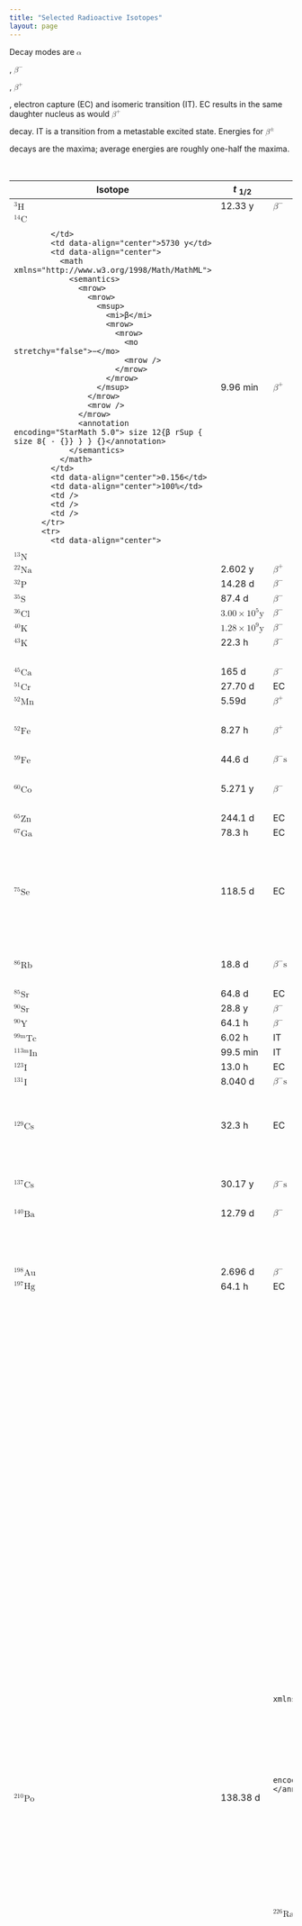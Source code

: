 ```yaml
---
title: "Selected Radioactive Isotopes"
layout: page
---
```



Decay modes are <math xmlns="http://www.w3.org/1998/Math/MathML"><semantics><mrow><mrow><mi>α</mi></mrow><mrow /></mrow><annotation encoding="StarMath 5.0"> size 12{α} {}</annotation></semantics></math>

, <math xmlns="http://www.w3.org/1998/Math/MathML"><semantics><mrow><mrow><msup><mi>β</mi><mrow><mrow><mo stretchy="false">−</mo><mrow /></mrow></mrow></msup></mrow><mrow /></mrow><annotation encoding="StarMath 5.0"> size 12{β rSup { size 8{ - {}} } } {}</annotation></semantics></math>

, <math xmlns="http://www.w3.org/1998/Math/MathML"><semantics><mrow><mrow><msup><mi>β</mi><mrow><mrow><mo stretchy="false">+</mo><mrow /></mrow></mrow></msup></mrow><mrow /></mrow><annotation encoding="StarMath 5.0"> size 12{β rSup { size 8{+{}} } } {}</annotation></semantics></math>

, electron capture (EC) and isomeric transition (IT). EC results in the same daughter nucleus as would <math xmlns="http://www.w3.org/1998/Math/MathML"><semantics><mrow><mrow><msup><mi>β</mi><mrow><mrow><mo stretchy="false">+</mo><mrow /></mrow></mrow></msup></mrow><mrow /></mrow><annotation encoding="StarMath 5.0"> size 12{β rSup { size 8{+{}} } } {}</annotation></semantics></math>

 decay. IT is a transition from a metastable excited state. Energies for <math xmlns="http://www.w3.org/1998/Math/MathML"><semantics><mrow><mrow><msup><mi>β</mi><mrow><mrow><mo stretchy="false">±</mo><mrow /></mrow></mrow></msup></mrow><mrow /></mrow><annotation encoding="StarMath 5.0"> size 12{β rSup { size 8{ +- {}} } } {}</annotation></semantics></math>

 decays are the maxima; average energies are roughly one-half the maxima.

<table id="import-auto-id1923293" summary="Table_B_01"><caption><span data-type="title">Selected Radioactive Isotopes</span></caption><thead>
          <tr>
            <th data-align="center">Isotope</th>
            <th data-align="center">
            <em>t</em> <sub>1/2</sub>
            </th>
            <th data-align="center">DecayMode(s)</th>
            <th data-align="center">Energy(MeV)</th>
            <th data-align="center">Percent</th>
            <th />
            <th data-align="center"><math xmlns="http://www.w3.org/1998/Math/MathML"><semantics><mrow><mrow><mi>γ</mi></mrow><mrow /></mrow><annotation encoding="StarMath 5.0"> size 12{γ} {}</annotation></semantics></math>-Ray Energy(MeV)</th>
            <th data-align="center">Percent</th>
          </tr>
</thead><tbody>
          <tr>
            <td data-align="center">
<math xmlns="http://www.w3.org/1998/Math/MathML">
<semantics>
<mrow>
<mstyle fontsize="12pt">
<mrow>
<msup>
<mtext />
<mstyle fontsize="8pt">
<mrow>
<mrow>
<mn>3</mn>
<mrow />
</mrow>
</mrow>
</mstyle>
</msup>
</mrow>
<mtext>H</mtext>
</mstyle>
<mrow />
</mrow>
<annotation encoding="StarMath 5.0"> size 12{rSup { size 8{ 3 {}} }H} {}</annotation>
</semantics>
</math>
            </td>
            <td data-align="center">12.33 y</td>
            <td data-align="center"><math xmlns="http://www.w3.org/1998/Math/MathML"><semantics><mrow><mrow><msup><mi>β</mi><mrow><mrow><mo stretchy="false">−</mo><mrow /></mrow></mrow></msup></mrow><mrow /></mrow><annotation encoding="StarMath 5.0"> size 12{β rSup { size 8{ - {}} } } {}</annotation></semantics></math> ­</td>
            <td data-align="center">0.0186</td>
            <td data-align="center">100%</td>
            <td />
            <td />
            <td />
          </tr>
          <tr>
            <td data-align="center">
<math xmlns="http://www.w3.org/1998/Math/MathML">
<semantics>
<mrow>
<mstyle fontsize="12pt">
<mrow>
<msup>
<mtext />
<mstyle fontsize="8pt">
<mrow>
<mrow>
<mn>14</mn>
<mrow />
</mrow>
</mrow>
</mstyle>
</msup>
</mrow>
<mtext>C</mtext>
</mstyle>
<mrow />
</mrow>
<annotation encoding="StarMath 5.0"> size 12{rSup { size 8{ 6 {}} }Li} {}</annotation>
</semantics>
</math>

            </td>
            <td data-align="center">5730 y</td>
            <td data-align="center">
              <math xmlns="http://www.w3.org/1998/Math/MathML">
                <semantics>
                  <mrow>
                    <mrow>
                      <msup>
                        <mi>β</mi>
                        <mrow>
                          <mrow>
                            <mo stretchy="false">−</mo>
                            <mrow />
                          </mrow>
                        </mrow>
                      </msup>
                    </mrow>
                    <mrow />
                  </mrow>
                  <annotation encoding="StarMath 5.0"> size 12{β rSup { size 8{ - {}} } } {}</annotation>
                </semantics>
              </math>
            </td>
            <td data-align="center">0.156</td>
            <td data-align="center">100%</td>
            <td />
            <td />
            <td />
          </tr>
          <tr>
            <td data-align="center">
<math xmlns="http://www.w3.org/1998/Math/MathML">
<semantics>
<mrow>
<mstyle fontsize="12pt">
<mrow>
<msup>
<mtext />
<mstyle fontsize="8pt">
<mrow>
<mrow>
<mn>13</mn>
<mrow />
</mrow>
</mrow>
</mstyle>
</msup>
</mrow>
<mtext>N</mtext>
</mstyle>
<mrow />
</mrow>
<annotation encoding="StarMath 5.0"> size 12{rSup { size 8{ 13 {}} }N} {}</annotation>
</semantics>
</math>
            </td>
            <td data-align="center">9.96 min</td>
            <td data-align="center">
              <math xmlns="http://www.w3.org/1998/Math/MathML">
                <semantics>
                  <mrow>
                    <mrow>
                      <msup>
                        <mi>β</mi>
                        <mrow>
                          <mrow>
                            <mo stretchy="false">+</mo>
                            <mrow />
                          </mrow>
                        </mrow>
                      </msup>
                    </mrow>
                    <mrow />
                  </mrow>
                  <annotation encoding="StarMath 5.0"> size 12{β rSup { size 8{+{}} } } {}</annotation>
                </semantics>
              </math>
            </td>
            <td data-align="center">1.20</td>
            <td data-align="center">100%</td>
            <td />
            <td />
            <td />
          </tr>
          <tr>
            <td data-align="center">
<math xmlns="http://www.w3.org/1998/Math/MathML">
<semantics>
<mrow>
<mstyle fontsize="12pt">
<mrow>
<msup>
<mtext />
<mstyle fontsize="8pt">
<mrow>
<mrow>
<mn>22</mn>
<mrow />
</mrow>
</mrow>
</mstyle>
</msup>
</mrow>
<mtext>Na</mtext>
</mstyle>
<mrow />
</mrow>
<annotation encoding="StarMath 5.0"> size 12{rSup { size 8{ 6 {}} }Li} {}</annotation>
</semantics>
</math>
            </td>
            <td data-align="center">2.602 y</td>
            <td data-align="center">
              <math xmlns="http://www.w3.org/1998/Math/MathML">
                <semantics>
                  <mrow>
                    <mrow>
                      <msup>
                        <mi>β</mi>
                        <mrow>
                          <mrow>
                            <mo stretchy="false">+</mo>
                            <mrow />
                          </mrow>
                        </mrow>
                      </msup>
                    </mrow>
                    <mrow />
                  </mrow>
                  <annotation encoding="StarMath 5.0"> size 12{β rSup { size 8{+{}} } } {}</annotation>
                </semantics>
              </math>
            </td>
            <td data-align="center">0.55</td>
            <td data-align="center">90%</td>
            <td data-align="center">
              <math xmlns="http://www.w3.org/1998/Math/MathML">
                <semantics>
                  <mrow>
                    <mrow>
                      <mi fontstyle="italic">γ</mi>
                    </mrow>
                    <mrow />
                  </mrow>
                  <annotation encoding="StarMath 5.0"> size 12{γ} {}</annotation>
                </semantics>
              </math>
            </td>
            <td data-align="center">1.27</td>
            <td data-align="center">100%</td>
          </tr>
          <tr>
            <td data-align="center">
<math xmlns="http://www.w3.org/1998/Math/MathML">
<semantics>
<mrow>
<mstyle fontsize="12pt">
<mrow>
<msup>
<mtext />
<mstyle fontsize="8pt">
<mrow>
<mrow>
<mn>32</mn>
<mrow />
</mrow>
</mrow>
</mstyle>
</msup>
</mrow>
<mtext>P</mtext>
</mstyle>
<mrow />
</mrow>
<annotation encoding="StarMath 5.0"> size 12{rSup { size 8{ 32 {}} }P} {}</annotation>
</semantics>
</math>
            </td>
            <td data-align="center">14.28 d</td>
            <td data-align="center">
              <math xmlns="http://www.w3.org/1998/Math/MathML">
                <semantics>
                  <mrow>
                    <mrow>
                      <msup>
                        <mi>β</mi>
                        <mrow>
                          <mrow>
                            <mo stretchy="false">−</mo>
                            <mrow />
                          </mrow>
                        </mrow>
                      </msup>
                    </mrow>
                    <mrow />
                  </mrow>
                  <annotation encoding="StarMath 5.0"> size 12{β rSup { size 8{ - {}} } } {}</annotation>
                </semantics>
              </math>
            </td>
            <td data-align="center">1.71</td>
            <td data-align="center">100%</td>
            <td />
            <td />
            <td />
          </tr>
          <tr>
            <td data-align="center">
<math xmlns="http://www.w3.org/1998/Math/MathML">
<semantics>
<mrow>
<mstyle fontsize="12pt">
<mrow>
<msup>
<mtext />
<mstyle fontsize="8pt">
<mrow>
<mrow>
<mn>35</mn>
<mrow />
</mrow>
</mrow>
</mstyle>
</msup>
</mrow>
<mtext>S</mtext>
</mstyle>
<mrow />
</mrow>
<annotation encoding="StarMath 5.0"> size 12{rSup { size 8{ 35 {}} }S} {}</annotation>
</semantics>
</math>
            </td>
            <td data-align="center">87.4 d</td>
            <td data-align="center"><math xmlns="http://www.w3.org/1998/Math/MathML"><semantics><mrow><mrow><msup><mi>β</mi><mrow><mrow><mo stretchy="false">−</mo><mrow /></mrow></mrow></msup></mrow><mrow /></mrow><annotation encoding="StarMath 5.0"> size 12{β rSup { size 8{ - {}} } } {}</annotation></semantics></math> ­</td>
            <td data-align="center">0.167</td>
            <td data-align="center">100%</td>
            <td />
            <td />
            <td />
          </tr>
          <tr>
            <td data-align="center">
<math xmlns="http://www.w3.org/1998/Math/MathML">
<semantics>
<mrow>
<mstyle fontsize="12pt">
<mrow>
<msup>
<mtext />
<mstyle fontsize="8pt">
<mrow>
<mrow>
<mn>36</mn>
<mrow />
</mrow>
</mrow>
</mstyle>
</msup>
</mrow>
<mtext>Cl</mtext>
</mstyle>
<mrow />
</mrow>
<annotation encoding="StarMath 5.0"> size 12{rSup { size 8{ 36 {}} }Cl} {}</annotation>
</semantics>
</math>
            </td>
            <td data-align="center">
              <math xmlns="http://www.w3.org/1998/Math/MathML">
                <semantics>
                  <mrow>
                    <mrow>
                      <mrow>
                        <mn>3</mn>
                        <mtext>.</mtext>
                        <mrow>
                          <mtext>00</mtext>
                          <mo stretchy="false">×</mo>
                          <msup>
                            <mtext>10</mtext>
                            <mrow>
                              <mn>5</mn>
                            </mrow>
                          </msup>
                        </mrow>
                        <mtext>y</mtext>
                      </mrow>
                    </mrow>
                    <mrow />
                  </mrow>
                  <annotation encoding="StarMath 5.0"> size 12{3 "." "00" times "10" rSup { size 8{5} } y} {}</annotation>
                </semantics>
              </math>
            </td>
            <td data-align="center">
              <math xmlns="http://www.w3.org/1998/Math/MathML">
                <semantics>
                  <mrow>
                    <mrow>
                      <msup>
                        <mi>β</mi>
                        <mrow>
                          <mrow>
                            <mo stretchy="false">−</mo>
                            <mrow />
                          </mrow>
                        </mrow>
                      </msup>
                    </mrow>
                    <mrow />
                  </mrow>
                  <annotation encoding="StarMath 5.0"> size 12{β rSup { size 8{ - {}} } } {}</annotation>
                </semantics>
              </math>
            </td>
            <td data-align="center">0.710</td>
            <td data-align="center">100%</td>
            <td />
            <td />
            <td />
          </tr>
          <tr>
            <td data-align="center">
<math xmlns="http://www.w3.org/1998/Math/MathML">
<semantics>
<mrow>
<mstyle fontsize="12pt">
<mrow>
<msup>
<mtext />
<mstyle fontsize="8pt">
<mrow>
<mrow>
<mn>40</mn>
<mrow />
</mrow>
</mrow>
</mstyle>
</msup>
</mrow>
<mtext>K</mtext>
</mstyle>
<mrow />
</mrow>
<annotation encoding="StarMath 5.0"> size 12{rSup { size 8{ 40 {}} }K} {}</annotation>
</semantics>
</math>
            </td>
            <td data-align="center">
              <math xmlns="http://www.w3.org/1998/Math/MathML">
                <semantics>
                  <mrow>
                    <mrow>
                      <mrow>
                        <mn>1</mn>
                        <mtext>.</mtext>
                        <mrow>
                          <mtext>28</mtext>
                          <mo stretchy="false">×</mo>
                          <msup>
                            <mtext>10</mtext>
                            <mrow>
                              <mn>9</mn>
                            </mrow>
                          </msup>
                        </mrow>
                        <mtext>y</mtext>
                      </mrow>
                    </mrow>
                    <mrow />
                  </mrow>
                  <annotation encoding="StarMath 5.0"> size 12{1 "." "28" times "10" rSup { size 8{9} } y} {}</annotation>
                </semantics>
              </math>
            </td>
            <td data-align="center">
              <math xmlns="http://www.w3.org/1998/Math/MathML">
                <semantics>
                  <mrow>
                    <mrow>
                      <msup>
                        <mi>β</mi>
                        <mrow>
                          <mrow>
                            <mo stretchy="false">−</mo>
                            <mrow />
                          </mrow>
                        </mrow>
                      </msup>
                    </mrow>
                    <mrow />
                  </mrow>
                  <annotation encoding="StarMath 5.0"> size 12{β rSup { size 8{ - {}} } } {}</annotation>
                </semantics>
              </math>
            </td>
            <td data-align="center">1.31</td>
            <td data-align="center">89%</td>
            <td />
            <td />
            <td />
          </tr>
          <tr>
            <td data-align="center">
<math xmlns="http://www.w3.org/1998/Math/MathML">
<semantics>
<mrow>
<mstyle fontsize="12pt">
<mrow>
<msup>
<mtext />
<mstyle fontsize="8pt">
<mrow>
<mrow>
<mn>43</mn>
<mrow />
</mrow>
</mrow>
</mstyle>
</msup>
</mrow>
<mtext>K</mtext>
</mstyle>
<mrow />
</mrow>
<annotation encoding="StarMath 5.0"> size 12{rSup { size 8{ 43 {}} }K} {}</annotation>
</semantics>
</math>
            </td>
            <td data-align="center">22.3 h</td>
            <td data-align="center">
              <math xmlns="http://www.w3.org/1998/Math/MathML">
                <semantics>
                  <mrow>
                    <mrow>
                      <msup>
                        <mi>β</mi>
                        <mrow>
                          <mrow>
                            <mo stretchy="false">−</mo>
                            <mrow />
                          </mrow>
                        </mrow>
                      </msup>
                    </mrow>
                    <mrow />
                  </mrow>
                  <annotation encoding="StarMath 5.0"> size 12{β rSup { size 8{ - {}} } } {}</annotation>
                </semantics>
              </math>
            </td>
            <td data-align="center">0.827</td>
            <td data-align="center">87%</td>
            <td data-align="center">
              <math xmlns="http://www.w3.org/1998/Math/MathML">
                <semantics>
                  <mrow>
                    <mrow>
                      <mi fontstyle="italic">γ</mi>
                    </mrow>
                    <mspace width="0.10em" />
                    <mrow />
                          <mtext>s</mtext>
                  </mrow>
                  <annotation encoding="StarMath 5.0"> size 12{γs} {}</annotation>
                </semantics>
              </math>
            </td>
            <td data-align="center">0.373</td>
            <td data-align="center">87%</td>
          </tr>
          <tr>
            <td />
            <td />
            <td />
            <td />
            <td />
            <td />
            <td data-align="center">0.618</td>
            <td data-align="center">87%</td>
          </tr>
          <tr>
            <td data-align="center">
<math xmlns="http://www.w3.org/1998/Math/MathML">
<semantics>
<mrow>
<mstyle fontsize="12pt">
<mrow>
<msup>
<mtext />
<mstyle fontsize="8pt">
<mrow>
<mrow>
<mn>45</mn>
<mrow />
</mrow>
</mrow>
</mstyle>
</msup>
</mrow>
<mtext>Ca</mtext>
</mstyle>
<mrow />
</mrow>
<annotation encoding="StarMath 5.0"> size 12{rSup { size 8{ 6 {}} }Li} {}</annotation>
</semantics>
</math>
            </td>
            <td data-align="center">165 d</td>
            <td data-align="center"><math xmlns="http://www.w3.org/1998/Math/MathML"><semantics><mrow><mrow><msup><mi>β</mi><mrow><mrow><mo stretchy="false">−</mo><mrow /></mrow></mrow></msup></mrow><mrow /></mrow><annotation encoding="StarMath 5.0"> size 12{β rSup { size 8{ - {}} } } {}</annotation></semantics></math> ­</td>
            <td data-align="center">0.257</td>
            <td data-align="center">100%</td>
            <td />
            <td />
            <td />
          </tr>
          <tr>
            <td data-align="center">
<math xmlns="http://www.w3.org/1998/Math/MathML">
<semantics>
<mrow>
<mstyle fontsize="12pt">
<mrow>
<msup>
<mtext />
<mstyle fontsize="8pt">
<mrow>
<mrow>
<mn>51</mn>
<mrow />
</mrow>
</mrow>
</mstyle>
</msup>
</mrow>
<mtext>Cr</mtext>
</mstyle>
<mrow />
</mrow>
<annotation encoding="StarMath 5.0"> size 12{rSup { size 8{ 51 {}} }Cr} {}</annotation>
</semantics>
</math>
            </td>
            <td data-align="center">27.70 d</td>
            <td data-align="center">EC</td>
            <td />
            <td />
            <td data-align="center">
              <math xmlns="http://www.w3.org/1998/Math/MathML">
                <semantics>
                  <mrow>
                    <mrow>
                      <mi>γ</mi>
                    </mrow>
                    <mrow />
                  </mrow>
                  <annotation encoding="StarMath 5.0"> size 12{γ} {}</annotation>
                </semantics>
              </math>
            </td>
            <td data-align="center">0.320</td>
            <td data-align="center">10%</td>
          </tr>
          <tr>
            <td data-align="center">
<math xmlns="http://www.w3.org/1998/Math/MathML">
<semantics>
<mrow>
<mstyle fontsize="12pt">
<mrow>
<msup>
<mtext />
<mstyle fontsize="8pt">
<mrow>
<mrow>
<mn>52</mn>
<mrow />
</mrow>
</mrow>
</mstyle>
</msup>
</mrow>
<mtext>Mn</mtext>
</mstyle>
<mrow />
</mrow>
<annotation encoding="StarMath 5.0"> size 12{rSup { size 8{ 52 {}} }Mn} {}</annotation>
</semantics>
</math>
            </td>
            <td data-align="center">5.59d</td>
            <td data-align="center">
              <math xmlns="http://www.w3.org/1998/Math/MathML">
                <semantics>
                  <mrow>
                    <mrow>
                      <msup>
                        <mi>β</mi>
                        <mrow>
                          <mrow>
                            <mo stretchy="false">+</mo>
                            <mrow />
                          </mrow>
                        </mrow>
                      </msup>
                    </mrow>
                    <mrow />
                  </mrow>
                  <annotation encoding="StarMath 5.0"> size 12{β rSup { size 8{+{}} } } {}</annotation>
                </semantics>
              </math>
            </td>
            <td data-align="center">3.69</td>
            <td data-align="center">28%</td>
            <td data-align="center">
              <math xmlns="http://www.w3.org/1998/Math/MathML">
                <semantics>
                  <mrow>
                    <mrow>
                      <mi fontstyle="italic">γ</mi>
                    </mrow>
                    <mspace width="0.10em" />
                    <mrow />
                          <mtext>s</mtext>
                  </mrow>
                  <annotation encoding="StarMath 5.0"> size 12{γs} {}</annotation>
                </semantics>
              </math>
            </td>
            <td data-align="center">1.33</td>
            <td data-align="center">28%</td>
          </tr>
          <tr>
            <td />
            <td />
            <td />
            <td />
            <td />
            <td />
            <td data-align="center">1.43</td>
            <td data-align="center">28%</td>
          </tr>
          <tr>
            <td data-align="center">
<math xmlns="http://www.w3.org/1998/Math/MathML">
<semantics>
<mrow>
<mstyle fontsize="12pt">
<mrow>
<msup>
<mtext />
<mstyle fontsize="8pt">
<mrow>
<mrow>
<mn>52</mn>
<mrow />
</mrow>
</mrow>
</mstyle>
</msup>
</mrow>
<mtext>Fe</mtext>
</mstyle>
<mrow />
</mrow>
<annotation encoding="StarMath 5.0"> size 12{rSup { size 8{ 52 {}} }Fe} {}</annotation>
</semantics>
</math>
            </td>
            <td data-align="center">8.27 h</td>
            <td data-align="center">
              <math xmlns="http://www.w3.org/1998/Math/MathML">
                <semantics>
                  <mrow>
                    <mrow>
                      <msup>
                        <mi>β</mi>
                        <mrow>
                          <mrow>
                            <mo stretchy="false">+</mo>
                            <mrow />
                          </mrow>
                        </mrow>
                      </msup>
                    </mrow>
                    <mrow />
                  </mrow>
                  <annotation encoding="StarMath 5.0"> size 12{β rSup { size 8{+{}} } } {}</annotation>
                </semantics>
              </math>
            </td>
            <td data-align="center">1.80</td>
            <td data-align="center">43%</td>
            <td />
            <td data-align="center">0.169</td>
            <td data-align="center">43%</td>
          </tr>
          <tr>
            <td />
            <td />
            <td />
            <td />
            <td />
            <td />
            <td data-align="center">0.378</td>
            <td data-align="center">43%</td>
          </tr>
          <tr>
            <td data-align="center">
<math xmlns="http://www.w3.org/1998/Math/MathML">
<semantics>
<mrow>
<mstyle fontsize="12pt">
<mrow>
<msup>
<mtext />
<mstyle fontsize="8pt">
<mrow>
<mrow>
<mn>59</mn>
<mrow />
</mrow>
</mrow>
</mstyle>
</msup>
</mrow>
<mtext>Fe</mtext>
</mstyle>
<mrow />
</mrow>
<annotation encoding="StarMath 5.0"> size 12{rSup { size 8{ 59 {}} }Fe} {}</annotation>
</semantics>
</math>
            </td>
            <td data-align="center">44.6 d</td>
            <td data-align="center">
              <math xmlns="http://www.w3.org/1998/Math/MathML">
                <semantics>
                  <mrow>
                    <mrow>
                      <mrow>
                        <msup>
                          <mi>β</mi>
                          <mrow>
                            <mrow>
                              <mo stretchy="false">−</mo>
                              <mrow />
                            </mrow>
                          </mrow>
                        </msup>
                        <mtext>s</mtext>
                      </mrow>
                    </mrow>
                    <mrow />
                  </mrow>
                  <annotation encoding="StarMath 5.0"> size 12{β rSup { size 8{ - {}} } s} {}</annotation>
                </semantics>
              </math>
            </td>
            <td data-align="center">0.273</td>
            <td data-align="center">45%</td>
            <td data-align="center">
              <math xmlns="http://www.w3.org/1998/Math/MathML">
                <semantics>
                  <mrow>
                    <mrow>
                      <mi fontstyle="italic">γ</mi>
                    </mrow>
                  <mspace width="0.10em" />
                    <mrow />
                          <mtext>s</mtext>
                  </mrow>
                  <annotation encoding="StarMath 5.0"> size 12{γs} {}</annotation>
                </semantics>
              </math>
            </td>
            <td data-align="center">1.10</td>
            <td data-align="center">57%</td>
          </tr>
          <tr>
            <td />
            <td />
            <td />
            <td data-align="center">0.466</td>
            <td data-align="center">55%</td>
            <td />
            <td data-align="center">1.29</td>
            <td data-align="center">43%</td>
          </tr>
          <tr>
            <td data-align="center">
<math xmlns="http://www.w3.org/1998/Math/MathML">
<semantics>
<mrow>
<mstyle fontsize="12pt">
<mrow>
<msup>
<mtext />
<mstyle fontsize="8pt">
<mrow>
<mrow>
<mn>60</mn>
<mrow />
</mrow>
</mrow>
</mstyle>
</msup>
</mrow>
<mtext>Co</mtext>
</mstyle>
<mrow />
</mrow>
<annotation encoding="StarMath 5.0"> size 12{rSup { size 8{ 60 {}} }Co} {}</annotation>
</semantics>
</math>
            </td>
            <td data-align="center">5.271 y</td>
            <td data-align="center"><math xmlns="http://www.w3.org/1998/Math/MathML"><semantics><mrow><mrow><msup><mi>β</mi><mrow><mrow><mo stretchy="false">−</mo><mrow /></mrow></mrow></msup></mrow><mrow /></mrow><annotation encoding="StarMath 5.0"> size 12{β rSup { size 8{ - {}} } } {}</annotation></semantics></math> ­</td>
            <td data-align="center">0.318</td>
            <td data-align="center">100%</td>
            <td data-align="center">
              <math xmlns="http://www.w3.org/1998/Math/MathML">
                <semantics>
                  <mrow>
                    <mrow>
                      <mi fontstyle="italic">γ</mi>
                    </mrow>
                     <mspace width="0.10em" />
                    <mrow />
                          <mtext>s</mtext>
                  </mrow>
                  <annotation encoding="StarMath 5.0"> size 12{γs} {}</annotation>
                </semantics>
              </math>
            </td>
            <td data-align="center">1.17</td>
            <td data-align="center">100%</td>
          </tr>
          <tr>
            <td />
            <td />
            <td />
            <td />
            <td />
            <td />
            <td data-align="center">1.33</td>
            <td data-align="center">100%</td>
          </tr>
          <tr>
            <td data-align="center">
<math xmlns="http://www.w3.org/1998/Math/MathML">
<semantics>
<mrow>
<mstyle fontsize="12pt">
<mrow>
<msup>
<mtext />
<mstyle fontsize="8pt">
<mrow>
<mrow>
<mn>65</mn>
<mrow />
</mrow>
</mrow>
</mstyle>
</msup>
</mrow>
<mtext>Zn</mtext>
</mstyle>
<mrow />
</mrow>
<annotation encoding="StarMath 5.0"> size 12{rSup { size 8{ 65 {}} }Zn} {}</annotation>
</semantics>
</math>
            </td>
            <td data-align="center">244.1 d</td>
            <td data-align="center">EC</td>
            <td />
            <td />
            <td data-align="center">
              <math xmlns="http://www.w3.org/1998/Math/MathML">
                <semantics>
                  <mrow>
                    <mrow>
                      <mi>γ</mi>
                    </mrow>
                    <mrow />
                  </mrow>
                  <annotation encoding="StarMath 5.0"> size 12{γ} {}</annotation>
                </semantics>
              </math>
            </td>
            <td data-align="center">1.12</td>
            <td data-align="center">51%</td>
</tr><tr>
         <td data-align="center">
<math xmlns="http://www.w3.org/1998/Math/MathML">
<semantics>
<mrow>
<mstyle fontsize="12pt">
<mrow>
<msup>
<mtext />
<mstyle fontsize="8pt">
<mrow>
<mrow>
<mn>67</mn>
<mrow />
</mrow>
</mrow>
</mstyle>
</msup>
</mrow>
<mtext>Ga</mtext>
</mstyle>
<mrow />
</mrow>
<annotation encoding="StarMath 5.0"> size 12{rSup { size 8{ 67 {}} }Ga} {}</annotation>
</semantics>
</math>
            </td>
            <td data-align="center">78.3 h</td>
            <td data-align="center">EC</td>
            <td />
            <td />
            <td data-align="center">
              <math xmlns="http://www.w3.org/1998/Math/MathML">
                <semantics>
                  <mrow>
                    <mrow>
                      <mi fontstyle="italic">γ</mi>
                    </mrow>
                     <mspace width="0.10em" />
                    <mrow />
                          <mtext>s</mtext>
                  </mrow>
                  <annotation encoding="StarMath 5.0"> size 12{γs} {}</annotation>
                </semantics>
              </math>
            </td>
            <td data-align="center">0.0933</td>
            <td data-align="center">70%</td>
          </tr>
          <tr>
            <td />
            <td />
            <td />
            <td />
            <td />
            <td />
            <td data-align="center">0.185</td>
            <td data-align="center">35%</td>
          </tr>
          <tr>
            <td />
            <td />
            <td />
            <td />
            <td />
            <td />
            <td data-align="center">0.300</td>
            <td data-align="center">19%</td>
          </tr>
          <tr>
            <td />
            <td />
            <td />
            <td />
            <td />
            <td />
            <td data-align="center">others</td>
            <td />
          </tr>
          <tr>
            <td data-align="center">
<math xmlns="http://www.w3.org/1998/Math/MathML">
<semantics>
<mrow>
<mstyle fontsize="12pt">
<mrow>
<msup>
<mtext />
<mstyle fontsize="8pt">
<mrow>
<mrow>
<mn>75</mn>
<mrow />
</mrow>
</mrow>
</mstyle>
</msup>
</mrow>
<mtext>Se</mtext>
</mstyle>
<mrow />
</mrow>
<annotation encoding="StarMath 5.0"> size 12{rSup { size 8{ 75 {}} }Se} {}</annotation>
</semantics>
</math>
            </td>
            <td data-align="center">118.5 d</td>
            <td data-align="center">EC</td>
            <td />
            <td />
            <td data-align="center">
              <math xmlns="http://www.w3.org/1998/Math/MathML">
                <semantics>
                  <mrow>
                    <mrow>
                      <mi fontstyle="italic">γ</mi>
                    </mrow>
                     <mspace width="0.10em" />
                    <mrow />
                          <mtext>s</mtext>
                  </mrow>
                  <annotation encoding="StarMath 5.0"> size 12{γs} {}</annotation>
                </semantics>
              </math>
            </td>
            <td data-align="center">0.121</td>
            <td data-align="center">20%</td>
          </tr>
          <tr>
            <td />
            <td />
            <td />
            <td />
            <td />
            <td />
            <td data-align="center">0.136</td>
            <td data-align="center">65%</td>
          </tr>
          <tr>
            <td />
            <td />
            <td />
            <td />
            <td />
            <td />
            <td data-align="center">0.265</td>
            <td data-align="center">68%</td>
          </tr>
          <tr>
            <td />
            <td />
            <td />
            <td />
            <td />
            <td />
            <td data-align="center">0.280</td>
            <td data-align="center">20%</td>
          </tr>
          <tr>
            <td />
            <td />
            <td />
            <td />
            <td />
            <td />
            <td data-align="center">others</td>
            <td />
          </tr>
          <tr>
            <td data-align="center">
<math xmlns="http://www.w3.org/1998/Math/MathML">
<semantics>
<mrow>
<mstyle fontsize="12pt">
<mrow>
<msup>
<mtext />
<mstyle fontsize="8pt">
<mrow>
<mrow>
<mn>86</mn>
<mrow />
</mrow>
</mrow>
</mstyle>
</msup>
</mrow>
<mtext>Rb</mtext>
</mstyle>
<mrow />
</mrow>
<annotation encoding="StarMath 5.0"> size 12{rSup { size 8{ 86 {}} }Rb} {}</annotation>
</semantics>
</math>
            </td>
            <td data-align="center">18.8 d</td>
            <td data-align="center">
              <math xmlns="http://www.w3.org/1998/Math/MathML">
                <semantics>
                  <mrow>
                    <mrow>
                      <mrow>
                        <msup>
                          <mi>β</mi>
                          <mrow>
                            <mrow>
                              <mo stretchy="false">−</mo>
                              <mrow />
                            </mrow>
                          </mrow>
                        </msup>
                        <mtext>s</mtext>
                      </mrow>
                    </mrow>
                    <mrow />
                  </mrow>
                  <annotation encoding="StarMath 5.0"> size 12{β rSup { size 8{ - {}} } s} {}</annotation>
                </semantics>
              </math>
            </td>
            <td data-align="center">0.69</td>
            <td data-align="center">9%</td>
            <td data-align="center">
              <math xmlns="http://www.w3.org/1998/Math/MathML">
                <semantics>
                  <mrow>
                    <mrow>
                      <mi>γ</mi>
                    </mrow>
                    <mrow />
                  </mrow>
                  <annotation encoding="StarMath 5.0"> size 12{γ} {}</annotation>
                </semantics>
              </math>
            </td>
            <td data-align="center">1.08</td>
            <td data-align="center">9%</td>
          </tr>
          <tr>
            <td />
            <td />
            <td />
            <td data-align="center">1.77</td>
            <td data-align="center">91%</td>
            <td />
            <td />
            <td />
          </tr>
          <tr>
            <td data-align="center">
<math xmlns="http://www.w3.org/1998/Math/MathML">
<semantics>
<mrow>
<mstyle fontsize="12pt">
<mrow>
<msup>
<mtext />
<mstyle fontsize="8pt">
<mrow>
<mrow>
<mn>85</mn>
<mrow />
</mrow>
</mrow>
</mstyle>
</msup>
</mrow>
<mtext>Sr</mtext>
</mstyle>
<mrow />
</mrow>
<annotation encoding="StarMath 5.0"> size 12{rSup { size 8{ 85 {}} }Sr} {}</annotation>
</semantics>
</math>
            </td>
            <td data-align="center">64.8 d</td>
            <td data-align="center">EC</td>
            <td />
            <td />
            <td data-align="center">
              <math xmlns="http://www.w3.org/1998/Math/MathML">
                <semantics>
                  <mrow>
                    <mrow>
                      <mi>γ</mi>
                    </mrow>
                    <mrow />
                  </mrow>
                  <annotation encoding="StarMath 5.0"> size 12{γ} {}</annotation>
                </semantics>
              </math>
            </td>
            <td data-align="center">0.514</td>
            <td data-align="center">100%</td>
          </tr>
          <tr>
            <td data-align="center">
<math xmlns="http://www.w3.org/1998/Math/MathML">
<semantics>
<mrow>
<mstyle fontsize="12pt">
<mrow>
<msup>
<mtext />
<mstyle fontsize="8pt">
<mrow>
<mrow>
<mn>90</mn>
<mrow />
</mrow>
</mrow>
</mstyle>
</msup>
</mrow>
<mtext>Sr</mtext>
</mstyle>
<mrow />
</mrow>
<annotation encoding="StarMath 5.0"> size 12{rSup { size 8{ 90 {}} }Sr} {}</annotation>
</semantics>
</math>
            </td>
            <td data-align="center">28.8 y</td>
            <td data-align="center"><math xmlns="http://www.w3.org/1998/Math/MathML"><semantics><mrow><mrow><msup><mi>β</mi><mrow><mrow><mo stretchy="false">−</mo><mrow /></mrow></mrow></msup></mrow><mrow /></mrow><annotation encoding="StarMath 5.0"> size 12{β rSup { size 8{ - {}} } } {}</annotation></semantics></math> ­</td>
            <td data-align="center">0.546</td>
            <td data-align="center">100%</td>
            <td />
            <td />
            <td />
          </tr>
          <tr>
            <td data-align="center">
<math xmlns="http://www.w3.org/1998/Math/MathML">
<semantics>
<mrow>
<mstyle fontsize="12pt">
<mrow>
<msup>
<mtext />
<mstyle fontsize="8pt">
<mrow>
<mrow>
<mn>90</mn>
<mrow />
</mrow>
</mrow>
</mstyle>
</msup>
</mrow>
<mtext>Y</mtext>
</mstyle>
<mrow />
</mrow>
<annotation encoding="StarMath 5.0"> size 12{rSup { size 8{ 90 {}} }Y} {}</annotation>
</semantics>
</math>
            </td>
            <td data-align="center">64.1 h</td>
            <td data-align="center"><math xmlns="http://www.w3.org/1998/Math/MathML"><semantics><mrow><mrow><msup><mi>β</mi><mrow><mrow><mo stretchy="false">−</mo><mrow /></mrow></mrow></msup></mrow><mrow /></mrow><annotation encoding="StarMath 5.0"> size 12{β rSup { size 8{ - {}} } } {}</annotation></semantics></math> ­</td>
            <td data-align="center">2.28</td>
            <td data-align="center">100%</td>
            <td />
            <td />
            <td />
          </tr>
          <tr>
            <td data-align="center">
<math xmlns="http://www.w3.org/1998/Math/MathML">
<semantics>
<mrow>
<mstyle fontsize="12pt">
<mrow>
<msup>
<mtext />
<mstyle fontsize="8pt">
<mrow>
<mrow>
<mn>99m</mn>
<mrow />
</mrow>
</mrow>
</mstyle>
</msup>
</mrow>
<mtext>Tc</mtext>
</mstyle>
<mrow />
</mrow>
<annotation encoding="StarMath 5.0"> size 12{rSup { size 8{ 99m {}} }Tc} {}</annotation>
</semantics>
</math>
            </td>
            <td data-align="center">6.02 h</td>
            <td data-align="center">IT</td>
            <td />
            <td />
            <td data-align="center">
              <math xmlns="http://www.w3.org/1998/Math/MathML">
                <semantics>
                  <mrow>
                    <mrow>
                      <mi>γ</mi>
                    </mrow>
                    <mrow />
                  </mrow>
                  <annotation encoding="StarMath 5.0"> size 12{γ} {}</annotation>
                </semantics>
              </math>
            </td>
            <td data-align="center">0.142</td>
            <td data-align="center">100%</td>
          </tr>
          <tr>
            <td data-align="center">
<math xmlns="http://www.w3.org/1998/Math/MathML">
<semantics>
<mrow>
<mstyle fontsize="12pt">
<mrow>
<msup>
<mtext />
<mstyle fontsize="8pt">
<mrow>
<mrow>
<mn>113m</mn>
<mrow />
</mrow>
</mrow>
</mstyle>
</msup>
</mrow>
<mtext>In</mtext>
</mstyle>
<mrow />
</mrow>
<annotation encoding="StarMath 5.0"> size 12{rSup { size 8{ 113m {}} }In} {}</annotation>
</semantics>
</math>
            </td>
            <td data-align="center">99.5 min</td>
            <td data-align="center">IT</td>
            <td />
            <td />
            <td data-align="center">
              <math xmlns="http://www.w3.org/1998/Math/MathML">
                <semantics>
                  <mrow>
                    <mrow>
                      <mi>γ</mi>
                    </mrow>
                    <mrow />
                  </mrow>
                  <annotation encoding="StarMath 5.0"> size 12{γ} {}</annotation>
                </semantics>
              </math>
            </td>
            <td data-align="center">0.392</td>
            <td data-align="center">100%</td>
          </tr>
          <tr>
            <td data-align="center">
<math xmlns="http://www.w3.org/1998/Math/MathML">
<semantics>
<mrow>
<mstyle fontsize="12pt">
<mrow>
<msup>
<mtext />
<mstyle fontsize="8pt">
<mrow>
<mrow>
<mn>123</mn>
<mrow />
</mrow>
</mrow>
</mstyle>
</msup>
</mrow>
<mtext>I</mtext>
</mstyle>
<mrow />
</mrow>
<annotation encoding="StarMath 5.0"> size 12{rSup { size 8{ 123 {}} }I} {}</annotation>
</semantics>
</math>
            </td>
            <td data-align="center">13.0 h</td>
            <td data-align="center">EC</td>
            <td />
            <td />
            <td data-align="center">
              <math xmlns="http://www.w3.org/1998/Math/MathML">
                <semantics>
                  <mrow>
                    <mrow>
                      <mi>γ</mi>
                    </mrow>
                    <mrow />
                  </mrow>
                  <annotation encoding="StarMath 5.0"> size 12{γ} {}</annotation>
                </semantics>
              </math>
            </td>
            <td data-align="center">0.159</td>
            <td data-align="center">
              <math xmlns="http://www.w3.org/1998/Math/MathML">
                <semantics>
                  <mrow>
                    <mrow>
                      <mrow>
                        <mrow />
                        <mtext>≈100%</mtext>
                        <mtext />
                      </mrow>
                    </mrow>
                    <mrow />
                  </mrow>
                  <annotation encoding="StarMath 5.0"> size 12{ approx "100"%} {}</annotation>
                </semantics>
              </math>
            </td>
          </tr>
          <tr>
            <td data-align="center">
<math xmlns="http://www.w3.org/1998/Math/MathML">
<semantics>
<mrow>
<mstyle fontsize="12pt">
<mrow>
<msup>
<mtext />
<mstyle fontsize="8pt">
<mrow>
<mrow>
<mn>131</mn>
<mrow />
</mrow>
</mrow>
</mstyle>
</msup>
</mrow>
<mtext>I</mtext>
</mstyle>
<mrow />
</mrow>
<annotation encoding="StarMath 5.0"> size 12{rSup { size 8{ 131 {}} }I} {}</annotation>
</semantics>
</math>
            </td>
            <td data-align="center">8.040 d</td>
            <td data-align="center">
              <math xmlns="http://www.w3.org/1998/Math/MathML">
                <semantics>
                  <mrow>
                    <mrow>
                      <mrow>
                        <msup>
                          <mi>β</mi>
                          <mrow>
                            <mrow>
                              <mo stretchy="false">−</mo>
                              <mrow />
                            </mrow>
                          </mrow>
                        </msup>
                        <mtext>s</mtext>
                      </mrow>
                    </mrow>
                    <mrow />
                  </mrow>
                  <annotation encoding="StarMath 5.0"> size 12{β rSup { size 8{ - {}} } s} {}</annotation>
                </semantics>
              </math>
            </td>
            <td data-align="center">0.248</td>
            <td data-align="center">7%</td>
            <td data-align="center">
              <math xmlns="http://www.w3.org/1998/Math/MathML">
                <semantics>
                  <mrow>
                    <mrow>
                      <mi fontstyle="italic">γ</mi>
                    </mrow>
                     <mspace width="0.10em" />
                    <mrow />
                          <mtext>s</mtext>
                  </mrow>
                  <annotation encoding="StarMath 5.0"> size 12{γs} {}</annotation>
                </semantics>
              </math>
            </td>
            <td data-align="center">0.364</td>
            <td data-align="center">85%</td>
          </tr>
          <tr>
            <td />
            <td />
            <td />
            <td data-align="center">0.607</td>
            <td data-align="center">93%</td>
            <td />
            <td data-align="center">others</td>
            <td />
          </tr>
          <tr>
            <td />
            <td />
            <td />
            <td data-align="center">others</td>
            <td />
            <td />
            <td />
            <td />
          </tr>
          <tr>
            <td data-align="center">
<math xmlns="http://www.w3.org/1998/Math/MathML">
<semantics>
<mrow>
<mstyle fontsize="12pt">
<mrow>
<msup>
<mtext />
<mstyle fontsize="8pt">
<mrow>
<mrow>
<mn>129</mn>
<mrow />
</mrow>
</mrow>
</mstyle>
</msup>
</mrow>
<mtext>Cs</mtext>
</mstyle>
<mrow />
</mrow>
<annotation encoding="StarMath 5.0"> size 12{rSup { size 8{ 129 {}} }Cs} {}</annotation>
</semantics>
</math>
            </td>
            <td data-align="center">32.3 h</td>
            <td data-align="center">EC</td>
            <td />
            <td />
            <td data-align="center">
              <math xmlns="http://www.w3.org/1998/Math/MathML">
                <semantics>
                  <mrow>
                    <mrow>
                      <mi fontstyle="italic">γ</mi>
                    </mrow>
                     <mspace width="0.10em" />
                    <mrow />
                          <mtext>s</mtext>
                  </mrow>
                  <annotation encoding="StarMath 5.0"> size 12{γs} {}</annotation>
                </semantics>
              </math>
            </td>
            <td data-align="center">0.0400</td>
            <td data-align="center">35%</td>
          </tr>
          <tr>
            <td />
            <td />
            <td />
            <td />
            <td />
            <td />
            <td data-align="center">0.372</td>
            <td data-align="center">32%</td>
          </tr>
          <tr>
            <td />
            <td />
            <td />
            <td />
            <td />
            <td />
            <td data-align="center">0.411</td>
            <td data-align="center">25%</td>
          </tr>
          <tr>
            <td />
            <td />
            <td />
            <td />
            <td />
            <td />
            <td data-align="center">others</td>
            <td />
          </tr>
          <tr>
            <td data-align="center">
<math xmlns="http://www.w3.org/1998/Math/MathML">
<semantics>
<mrow>
<mstyle fontsize="12pt">
<mrow>
<msup>
<mtext />
<mstyle fontsize="8pt">
<mrow>
<mrow>
<mn>137</mn>
<mrow />
</mrow>
</mrow>
</mstyle>
</msup>
</mrow>
<mtext>Cs</mtext>
</mstyle>
<mrow />
</mrow>
<annotation encoding="StarMath 5.0"> size 12{rSup { size 8{ 137 {}} }Cs} {}</annotation>
</semantics>
</math>
            </td>
            <td data-align="center">30.17 y</td>
            <td data-align="center"><math xmlns="http://www.w3.org/1998/Math/MathML"><semantics><mrow><mrow><mrow><msup><mi>β</mi><mrow><mrow><mo stretchy="false">−</mo><mrow /></mrow></mrow></msup><mtext>s</mtext></mrow></mrow><mrow /></mrow><annotation encoding="StarMath 5.0"> size 12{β rSup { size 8{ - {}} } s} {}</annotation></semantics></math> ­</td>
            <td data-align="center">0.511</td>
            <td data-align="center">95%</td>
            <td data-align="center">
              <math xmlns="http://www.w3.org/1998/Math/MathML">
                <semantics>
                  <mrow>
                    <mrow>
                      <mi>γ</mi>
                    </mrow>
                    <mrow />
                  </mrow>
                  <annotation encoding="StarMath 5.0"> size 12{γ} {}</annotation>
                </semantics>
              </math>
            </td>
            <td data-align="center">0.662</td>
            <td data-align="center">95%</td>
          </tr>
          <tr>
            <td />
            <td />
            <td />
            <td data-align="center">1.17</td>
            <td data-align="center">5%</td>
            <td />
            <td />
            <td />
          </tr>
          <tr>
            <td data-align="center">
<math xmlns="http://www.w3.org/1998/Math/MathML">
<semantics>
<mrow>
<mstyle fontsize="12pt">
<mrow>
<msup>
<mtext />
<mstyle fontsize="8pt">
<mrow>
<mrow>
<mn>140</mn>
<mrow />
</mrow>
</mrow>
</mstyle>
</msup>
</mrow>
<mtext>Ba</mtext>
</mstyle>
<mrow />
</mrow>
<annotation encoding="StarMath 5.0"> size 12{rSup { size 8{ 140 {}} }Ba} {}</annotation>
</semantics>
</math>
            </td>
            <td data-align="center">12.79 d</td>
            <td data-align="center">
              <math xmlns="http://www.w3.org/1998/Math/MathML">
                <semantics>
                  <mrow>
                    <mrow>
                      <msup>
                        <mi>β</mi>
                        <mrow>
                          <mrow>
                            <mo stretchy="false">−</mo>
                            <mrow />
                          </mrow>
                        </mrow>
                      </msup>
                    </mrow>
                    <mrow />
                  </mrow>
                  <annotation encoding="StarMath 5.0"> size 12{β rSup { size 8{ - {}} } } {}</annotation>
                </semantics>
              </math>
            </td>
            <td data-align="center">1.035</td>
            <td data-align="center">
              <math xmlns="http://www.w3.org/1998/Math/MathML">
                <semantics>
                  <mrow>
                    <mstyle fontsize="12pt">
                      <mrow>
                        <mrow>
                          <mrow />
                          <mtext>≈100%</mtext>
                          <mtext />
                        </mrow>
                      </mrow>
                    </mstyle>
                    <mrow />
                  </mrow>
                  <annotation encoding="StarMath 5.0"> size 12{ approx "100"%} {}</annotation>
                </semantics>
              </math>
            </td>
            <td data-align="center">
              <math xmlns="http://www.w3.org/1998/Math/MathML">
                <semantics>
                  <mrow>
                    <mrow>
                      <mi fontstyle="italic">γ</mi>
                    </mrow>
                     <mspace width="0.10em" />
                    <mrow />
                          <mtext>s</mtext>
                  </mrow>
                  <annotation encoding="StarMath 5.0"> size 12{γs} {}</annotation>
                </semantics>
              </math>
            </td>
            <td data-align="center">0.030</td>
            <td data-align="center">25%</td>
          </tr>
          <tr>
            <td />
            <td />
            <td />
            <td />
            <td />
            <td />
            <td data-align="center">0.044</td>
            <td data-align="center">65%</td>
          </tr>
          <tr>
            <td />
            <td />
            <td />
            <td />
            <td />
            <td />
            <td data-align="center">0.537</td>
            <td data-align="center">24%</td>
          </tr>
          <tr>
            <td />
            <td />
            <td />
            <td />
            <td />
            <td />
            <td data-align="center">others</td>
            <td />
          </tr>
          <tr>
            <td data-align="center">
<math xmlns="http://www.w3.org/1998/Math/MathML">
<semantics>
<mrow>
<mstyle fontsize="12pt">
<mrow>
<msup>
<mtext />
<mstyle fontsize="8pt">
<mrow>
<mrow>
<mn>198</mn>
<mrow />
</mrow>
</mrow>
</mstyle>
</msup>
</mrow>
<mtext>Au</mtext>
</mstyle>
<mrow />
</mrow>
<annotation encoding="StarMath 5.0"> size 12{rSup { size 8{ 198 {}} }Au} {}</annotation>
</semantics>
</math>
            </td>
            <td data-align="center">2.696 d</td>
            <td data-align="center"><math xmlns="http://www.w3.org/1998/Math/MathML"><semantics><mrow><mrow><msup><mi>β</mi><mrow><mrow><mo stretchy="false">−</mo><mrow /></mrow></mrow></msup></mrow><mrow /></mrow><annotation encoding="StarMath 5.0"> size 12{β rSup { size 8{ - {}} } } {}</annotation></semantics></math> ­</td>
            <td data-align="center">1.161</td>
            <td data-align="center">
              <math xmlns="http://www.w3.org/1998/Math/MathML">
                <semantics>
                  <mrow>
                    <mstyle fontsize="12pt">
                      <mrow>
                        <mrow>
                          <mrow />
                          <mtext>≈100%</mtext>
                          <mtext />
                        </mrow>
                      </mrow>
                    </mstyle>
                    <mrow />
                  </mrow>
                  <annotation encoding="StarMath 5.0"> size 12{ approx "100"%} {}</annotation>
                </semantics>
              </math>
            </td>
            <td data-align="center">
              <math xmlns="http://www.w3.org/1998/Math/MathML">
                <semantics>
                  <mrow>
                    <mrow>
                      <mi>γ</mi>
                    </mrow>
                    <mrow />
                  </mrow>
                  <annotation encoding="StarMath 5.0"> size 12{γ} {}</annotation>
                </semantics>
              </math>
            </td>
            <td data-align="center">0.412</td>
            <td data-align="center">
              <math xmlns="http://www.w3.org/1998/Math/MathML">
                <semantics>
                  <mrow>
                    <mrow>
                      <mrow>
                        <mrow />
                        <mtext>≈100%</mtext>
                        <mtext />
                      </mrow>
                    </mrow>
                    <mrow />
                  </mrow>
                  <annotation encoding="StarMath 5.0"> size 12{ approx "100"%} {}</annotation>
                </semantics>
              </math>
            </td>
          </tr>
          <tr>
            <td data-align="center">
<math xmlns="http://www.w3.org/1998/Math/MathML">
<semantics>
<mrow>
<mstyle fontsize="12pt">
<mrow>
<msup>
<mtext />
<mstyle fontsize="8pt">
<mrow>
<mrow>
<mn>197</mn>
<mrow />
</mrow>
</mrow>
</mstyle>
</msup>
</mrow>
<mtext>Hg</mtext>
</mstyle>
<mrow />
</mrow>
<annotation encoding="StarMath 5.0"> size 12{rSup { size 8{ 197 {}} }Hg} {}</annotation>
</semantics>
</math>
            </td>
            <td data-align="center">64.1 h</td>
            <td data-align="center">EC</td>
            <td />
            <td />
            <td data-align="center">
              <math xmlns="http://www.w3.org/1998/Math/MathML">
                <semantics>
                  <mrow>
                    <mrow>
                      <mi>γ</mi>
                    </mrow>
                    <mrow />
                  </mrow>
                  <annotation encoding="StarMath 5.0"> size 12{γ} {}</annotation>
                </semantics>
              </math>
            </td>
            <td data-align="center">0.0733</td>
            <td data-align="center">100%</td>
          </tr>
          <tr>
            <td data-align="center">
<math xmlns="http://www.w3.org/1998/Math/MathML">
<semantics>
<mrow>
<mstyle fontsize="12pt">
<mrow>
<msup>
<mtext />
<mstyle fontsize="8pt">
<mrow>
<mrow>
<mn>210</mn>
<mrow />
</mrow>
</mrow>
</mstyle>
</msup>
</mrow>
<mtext>Po</mtext>
</mstyle>
<mrow />
</mrow>
<annotation encoding="StarMath 5.0"> size 12{rSup { size 8{ 210 {}} }Po} {}</annotation>
</semantics>
</math>
            </td>
            <td data-align="center">138.38 d</td>
            <td data-align="center">
         
                  <math xmlns="http://www.w3.org/1998/Math/MathML">
                    <semantics>
                      <mrow>
                        <mrow>
                          <mi>α</mi>
                        </mrow>
                        <mrow />
                      </mrow>
                      <annotation encoding="StarMath 5.0"> size 12{α} {}</annotation>
                    </semantics>
                  </math>
             
            </td>
            <td data-align="center">5.41</td>
            <td data-align="center">100%</td>
            <td />
            <td />
            <td />
          </tr>
          <tr>
            <td data-align="center">
<math xmlns="http://www.w3.org/1998/Math/MathML">
<semantics>
<mrow>
<mstyle fontsize="12pt">
<mrow>
<msup>
<mtext />
<mstyle fontsize="8pt">
<mrow>
<mrow>
<mn>226</mn>
<mrow />
</mrow>
</mrow>
</mstyle>
</msup>
</mrow>
<mtext>Ra</mtext>
</mstyle>
<mrow />
</mrow>
<annotation encoding="StarMath 5.0"> size 12{rSup { size 8{ 226 {}} }Ra} {}</annotation>
</semantics>
</math>
            </td>
            <td data-align="center">
              <math xmlns="http://www.w3.org/1998/Math/MathML">
                <semantics>
                  <mrow>
                    <mrow>
                      <mrow>
                        <mn>1</mn>
                        <mtext>.</mtext>
                        <mrow>
                          <mtext>60</mtext>
                          <mo stretchy="false">×</mo>
                          <msup>
                            <mtext>10</mtext>
                            <mrow>
                              <mn>3</mn>
                            </mrow>
                          </msup>
                        </mrow>
                        <mtext>y</mtext>
                      </mrow>
                    </mrow>
                    <mrow />
                  </mrow>
                  <annotation encoding="StarMath 5.0"> size 12{1 "." "60" times "10" rSup { size 8{3} } y} {}</annotation>
                </semantics>
              </math>
            </td>
            <td data-align="center">
              
                  <math xmlns="http://www.w3.org/1998/Math/MathML">
                    <semantics>
                      <mrow>
                        <mrow>
                          <mi fontstyle="italic">α</mi>
<mtext>s</mtext>
                        </mrow>
                        <mrow />
                      </mrow>
                      <annotation encoding="StarMath 5.0"> size 12{αs} {}</annotation>
                    </semantics>
                  </math>
              
            </td>
            <td data-align="center">4.68</td>
            <td data-align="center">5%</td>
            <td data-align="center">
              <math xmlns="http://www.w3.org/1998/Math/MathML">
                <semantics>
                  <mrow>
                    <mrow>
                      <mi>γ</mi>
                    </mrow>
                    <mrow />
                  </mrow>
                  <annotation encoding="StarMath 5.0"> size 12{γ} {}</annotation>
                </semantics>
              </math>
            </td>
            <td data-align="center">0.186</td>
            <td data-align="center">100%</td>
          </tr>
          <tr>
            <td />
            <td />
            <td />
            <td data-align="center">4.87</td>
            <td data-align="center">95%</td>
            <td />
            <td />
            <td />
          </tr>
          <tr>
            <td data-align="center">
<math xmlns="http://www.w3.org/1998/Math/MathML">
<semantics>
<mrow>
<mstyle fontsize="12pt">
<mrow>
<msup>
<mtext />
<mstyle fontsize="8pt">
<mrow>
<mrow>
<mn>235</mn>
<mrow />
</mrow>
</mrow>
</mstyle>
</msup>
</mrow>
<mtext>U</mtext>
</mstyle>
<mrow />
</mrow>
<annotation encoding="StarMath 5.0"> size 12{rSup { size 8{ 6 {}} }Li} {}</annotation>
</semantics>
</math>
            </td>
            <td data-align="center">
              <math xmlns="http://www.w3.org/1998/Math/MathML">
                <semantics>
                  <mrow>
                    <mrow>
                      <mrow>
                        <mn>7</mn>
                        <mtext>.</mtext>
                        <mrow>
                          <mtext>038</mtext>
                          <mo stretchy="false">×</mo>
                          <msup>
                            <mtext>10</mtext>
                            <mrow>
                              <mn>8</mn>
                            </mrow>
                          </msup>
                        </mrow>
                        <mtext>y</mtext>
                      </mrow>
                    </mrow>
                    <mrow />
                  </mrow>
                  <annotation encoding="StarMath 5.0"> size 12{7 "." "038" times "10" rSup { size 8{8} } y} {}</annotation>
                </semantics>
              </math>
            </td>
            <td data-align="center">
             
                  <math xmlns="http://www.w3.org/1998/Math/MathML">
                    <semantics>
                      <mrow>
                        <mrow>
                          <mi>α</mi>
                        </mrow>
                        <mrow />
                      </mrow>
                      <annotation encoding="StarMath 5.0"> size 12{α} {}</annotation>
                    </semantics>
                  </math>
            
            </td>
            <td data-align="center">4.68</td>
            <td data-align="center">
              <math xmlns="http://www.w3.org/1998/Math/MathML">
                <semantics>
                  <mrow>
                    <mstyle fontsize="12pt">
                      <mrow>
                        <mrow>
                          <mrow />
                          <mtext>≈100%</mtext>
                          <mtext />
                        </mrow>
                      </mrow>
                    </mstyle>
                    <mrow />
                  </mrow>
                  <annotation encoding="StarMath 5.0"> size 12{ approx "100"%} {}</annotation>
                </semantics>
              </math>
            </td>
            <td data-align="center">
              <math xmlns="http://www.w3.org/1998/Math/MathML">
                <semantics>
                  <mrow>
                    <mrow>
                      <mi fontstyle="italic">γ</mi>
                    </mrow>
                     <mspace width="0.10em" />
                    <mrow />
                          <mtext>s</mtext>
                  </mrow>
                  <annotation encoding="StarMath 5.0"> size 12{γs} {}</annotation>
                </semantics>
              </math>
            </td>
            <td data-align="center">numerous</td>
            <td data-align="center">&lt;0.400%</td>
          </tr>
          <tr>
            <td data-align="center">
<math xmlns="http://www.w3.org/1998/Math/MathML">
<semantics>
<mrow>
<mstyle fontsize="12pt">
<mrow>
<msup>
<mtext />
<mstyle fontsize="8pt">
<mrow>
<mrow>
<mn>238</mn>
<mrow />
</mrow>
</mrow>
</mstyle>
</msup>
</mrow>
<mtext>U</mtext>
</mstyle>
<mrow />
</mrow>
<annotation encoding="StarMath 5.0"> size 12{rSup { size 8{ 6 {}} }Li} {}</annotation>
</semantics>
</math>
            </td>
            <td data-align="center">
              <math xmlns="http://www.w3.org/1998/Math/MathML">
                <semantics>
                  <mrow>
                    <mrow>
                      <mrow>
                        <mn>4</mn>
                        <mtext>.</mtext>
                        <mrow>
                          <mtext>468</mtext>
                          <mo stretchy="false">×</mo>
                          <msup>
                            <mtext>10</mtext>
                            <mrow>
                              <mn>9</mn>
                            </mrow>
                          </msup>
                        </mrow>
                        <mtext>y</mtext>
                      </mrow>
                    </mrow>
                    <mrow />
                  </mrow>
                  <annotation encoding="StarMath 5.0"> size 12{4 "." "468" times "10" rSup { size 8{9} } y} {}</annotation>
                </semantics>
              </math>
            </td>
            <td data-align="center">
            
                  <math xmlns="http://www.w3.org/1998/Math/MathML">
                    <semantics>
                      <mrow>
                        <mrow>
                          <mi fontstyle="italic">α</mi>
                        </mrow>
<mtext>s</mtext>
                        <mrow />
                      </mrow>
                      <annotation encoding="StarMath 5.0"> size 12{αs} {}</annotation>
                    </semantics>
                  </math>
            
            </td>
            <td data-align="center">4.22</td>
            <td data-align="center">23%</td>
            <td data-align="center">
              <math xmlns="http://www.w3.org/1998/Math/MathML">
                <semantics>
                  <mrow>
                    <mrow>
                      <mi>γ</mi>
                    </mrow>
                    <mrow />
                  </mrow>
                  <annotation encoding="StarMath 5.0"> size 12{γ} {}</annotation>
                </semantics>
              </math>
            </td>
            <td data-align="center">0.050</td>
            <td data-align="center">23%</td>
          </tr>
          <tr>
            <td />
            <td />
            <td />
            <td data-align="center">4.27</td>
            <td data-align="center">77%</td>
            <td />
            <td />
            <td />

          </tr>
    <tr>
            <td data-align="center">
<math xmlns="http://www.w3.org/1998/Math/MathML">
<semantics>
<mrow>
<mstyle fontsize="12pt">
<mrow>
<msup>
<mtext />
<mstyle fontsize="8pt">
<mrow>
<mrow>
<mn>237</mn>
<mrow />
</mrow>
</mrow>
</mstyle>
</msup>
</mrow>
<mtext>Np</mtext>
</mstyle>
<mrow />
</mrow>
<annotation encoding="StarMath 5.0"> size 12{rSup { size 8{ 237 {}} }Np} {}</annotation>
</semantics>
</math>
            </td>
            <td data-align="center">
              <math xmlns="http://www.w3.org/1998/Math/MathML">
                <semantics>
                  <mrow>
                    <mrow>
                      <mrow>
                        <mn>2</mn>
                        <mtext>.</mtext>
                        <mrow>
                          <mtext>14</mtext>
                          <mo stretchy="false">×</mo>
                          <msup>
                            <mtext>10</mtext>
                            <mrow>
                              <mn>6</mn>
                            </mrow>
                          </msup>
                        </mrow>
                        <mtext>y</mtext>
                      </mrow>
                    </mrow>
                    <mrow />
                  </mrow>
                  <annotation encoding="StarMath 5.0"> size 12{2 "." "14" times "10" rSup { size 8{6} } y} {}</annotation>
                </semantics>
              </math>
            </td>
            <td data-align="center">
             
                  <math xmlns="http://www.w3.org/1998/Math/MathML">
                    <semantics>
                      <mrow>
                        <mrow>
                          <mi fontstyle="italic">α</mi>
                        </mrow>
          
                    <mrow />
                          <mtext>s</mtext>
                      </mrow>
                      <annotation encoding="StarMath 5.0"> size 12{αs} {}</annotation>
                    </semantics>
                  </math>
              
            </td>
            <td data-align="center">numerous</td>
            <td />
            <td data-align="center">
              <math xmlns="http://www.w3.org/1998/Math/MathML">
                <semantics>
                  <mrow>
                    <mrow>
                      <mi fontstyle="italic">γ</mi>
                    </mrow>
                      <mspace width="0.10em" />
                      
                    <mrow />
                          <mtext>s</mtext>
                  </mrow>
                  <annotation encoding="StarMath 5.0"> size 12{γs} {}</annotation>
                </semantics>
              </math>
            </td>
            <td data-align="center">numerous</td>
            <td data-align="center">&lt;0.250%</td>
          </tr>
          <tr>
            <td />
            <td />
            <td />
            <td data-align="center">4.96 (max.)</td>
            <td />
            <td />
            <td />
            <td />
          </tr>
          <tr>
            <td data-align="center">
<math xmlns="http://www.w3.org/1998/Math/MathML">
<semantics>
<mrow>
<mstyle fontsize="12pt">
<mrow>
<msup>
<mtext />
<mstyle fontsize="8pt">
<mrow>
<mrow>
<mn>239</mn>
<mrow />
</mrow>
</mrow>
</mstyle>
</msup>
</mrow>
<mtext>Pu</mtext>
</mstyle>
<mrow />
</mrow>
<annotation encoding="StarMath 5.0"> size 12{rSup { size 8{ 239 {}} }Pu} {}</annotation>
</semantics>
</math>
            </td>
            <td data-align="center">
              <math xmlns="http://www.w3.org/1998/Math/MathML">
                <semantics>
                  <mrow>
                    <mrow>
                      <mrow>
                        <mn>2</mn>
                        <mtext>.</mtext>
                        <mrow>
                          <mtext>41</mtext>
                          <mo stretchy="false">×</mo>
                          <msup>
                            <mtext>10</mtext>
                            <mrow>
                              <mn>4</mn>
                            </mrow>
                          </msup>
                        </mrow>
                        <mtext>y</mtext>
                      </mrow>
                    </mrow>
                    <mrow />
                  </mrow>
                  <annotation encoding="StarMath 5.0"> size 12{2 "." "41" times "10" rSup { size 8{4} } y} {}</annotation>
                </semantics>
              </math>
            </td>
            <td data-align="center">
             
                  <math xmlns="http://www.w3.org/1998/Math/MathML">
                    <semantics>
                      <mrow>
                        <mrow>
                          <mi fontstyle="italic">α</mi>
                        </mrow>
                              
                    <mrow />
                          <mtext>s</mtext>
                      </mrow>
                      <annotation encoding="StarMath 5.0"> size 12{αs} {}</annotation>
                    </semantics>
                  </math>
         
            </td>
            <td data-align="center">5.19</td>
            <td data-align="center">11%</td>
            <td data-align="center">
              <math xmlns="http://www.w3.org/1998/Math/MathML">
                <semantics>
                  <mrow>
                    <mrow>
                      <mi fontstyle="italic">γ</mi>
                    </mrow>
                   <mspace width="0.10em" />
                    <mrow />
                         <mtext>s</mtext>
                  </mrow>
                  <annotation encoding="StarMath 5.0"> size 12{γs} {}</annotation>
                </semantics>
              </math>
            </td>
            <td data-align="center">
              <math xmlns="http://www.w3.org/1998/Math/MathML">
                <semantics>
                  <mrow>
                    <mrow>
                      <mrow>
                        <mn>7</mn>
                        <mtext>.</mtext>
                        <mrow>
                          <mn>5</mn>
                          <mo stretchy="false">×</mo>
                          <msup>
                            <mtext>10</mtext>
                            <mrow>
                              <mrow>
                                <mo stretchy="false">−</mo>
                                <mn>5</mn>
                              </mrow>
                            </mrow>
                          </msup>
                        </mrow>
                      </mrow>
                    </mrow>
                    <mrow />
                  </mrow>
                  <annotation encoding="StarMath 5.0"> size 12{7 "." 5 times "10" rSup { size 8{ - 5} } } {}</annotation>
                </semantics>
              </math>
            </td>
            <td data-align="center">73%</td>
          </tr>
          <tr>
            <td />
            <td />
            <td />
            <td data-align="center">5.23</td>
            <td data-align="center">15%</td>
            <td />
            <td data-align="center">0.013</td>
            <td data-align="center">15%</td>
          </tr>
          <tr>
            <td />
            <td />
            <td />
            <td data-align="center">5.24</td>
            <td data-align="center">73%</td>
            <td />
            <td data-align="center">0.052</td>
            <td data-align="center">10%</td>
          </tr>
          <tr>
            <td />
            <td />
            <td />
            <td />
            <td />
            <td />
            <td data-align="center">others</td>
            <td />
          </tr>
          <tr>
            <td data-align="center">
<math xmlns="http://www.w3.org/1998/Math/MathML">
<semantics>
<mrow>
<mstyle fontsize="12pt">
<mrow>
<msup>
<mtext />
<mstyle fontsize="8pt">
<mrow>
<mrow>
<mn>243</mn>
<mrow />
</mrow>
</mrow>
</mstyle>
</msup>
</mrow>
<mtext>Am</mtext>
</mstyle>
<mrow />
</mrow>
<annotation encoding="StarMath 5.0"> size 12{rSup { size 8{ 243 {}} }Am} {}</annotation>
</semantics>
</math>
            </td>
            <td data-align="center">
              <math xmlns="http://www.w3.org/1998/Math/MathML">
                <semantics>
                  <mrow>
                    <mrow>
                      <mrow>
                        <mn>7</mn>
                        <mtext>.</mtext>
                        <mrow>
                          <mtext>37</mtext>
                          <mo stretchy="false">×</mo>
                          <msup>
                            <mtext>10</mtext>
                            <mrow>
                              <mn>3</mn>
                            </mrow>
                          </msup>
                        </mrow>
                        <mtext>y</mtext>
                      </mrow>
                    </mrow>
                    <mrow />
                  </mrow>
                  <annotation encoding="StarMath 5.0"> size 12{7 "." "37" times "10" rSup { size 8{3} } y} {}</annotation>
                </semantics>
              </math>
            </td>
            <td data-align="center">
            
                  <math xmlns="http://www.w3.org/1998/Math/MathML">
                    <semantics>
                      <mrow>
                        <mrow>
                          <mi fontstyle="italic">α</mi>
                        </mrow>
                      
                    <mrow />
                          <mtext>s</mtext>
                      </mrow>
                      <annotation encoding="StarMath 5.0"> size 12{αs} {}</annotation>
                    </semantics>
                  </math>
         
            </td>
            <td data-align="center">Max. 5.44</td>
            <td />
            <td data-align="center">
              <math xmlns="http://www.w3.org/1998/Math/MathML">
                <semantics>
                  <mrow>
                    <mrow>
                      <mi fontstyle="italic">γ</mi>
                    </mrow>
                  <mspace width="0.10em" />
                    <mrow />
                          <mtext>s</mtext>
                  </mrow>
                  <annotation encoding="StarMath 5.0"> size 12{γs} {}</annotation>
                </semantics>
              </math>
            </td>
            <td data-align="center">0.075</td>
            <td />
          </tr>
          <tr>
            <td />
            <td />
            <td />
            <td data-align="center">5.37</td>
            <td data-align="center">88%</td>
            <td />
            <td data-align="center">others</td>
            <td />
          </tr>
          <tr>
            <td />
            <td />
            <td />
            <td data-align="center">5.32</td>
            <td data-align="center">11%</td>
            <td />
            <td />
            <td />
          </tr>
          <tr>
            <td />
            <td />
            <td />
            <td data-align="center">others</td>
            <td />
            <td />
            <td />
            <td />
          </tr>
        </tbody></table>

